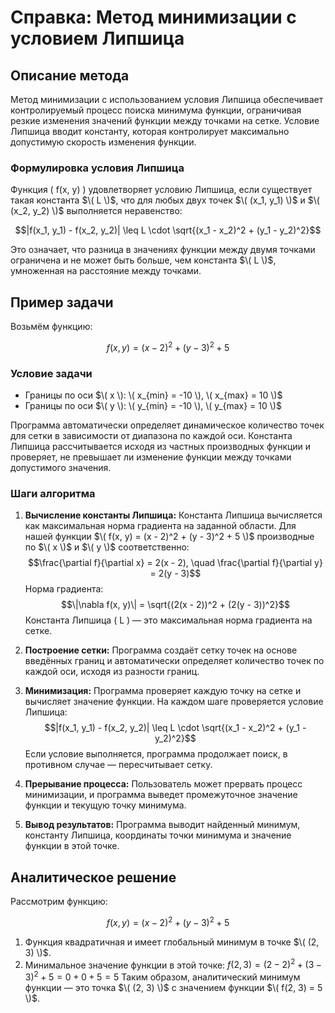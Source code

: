 # Справка: Метод минимизации с условием Липшица

## Описание метода

Метод минимизации с использованием условия Липшица обеспечивает контролируемый процесс поиска минимума функции, ограничивая резкие изменения значений функции между точками на сетке. Условие Липшица вводит константу, которая контролирует максимально допустимую скорость изменения функции.

### Формулировка условия Липшица

Функция \( f(x, y) \) удовлетворяет условию Липшица, если существует такая константа $\( L \)$, что для любых двух точек $\( (x_1, y_1) \)$ и $\( (x_2, y_2) \)$ выполняется неравенство:

$$|f(x_1, y_1) - f(x_2, y_2)| \leq L \cdot \sqrt{(x_1 - x_2)^2 + (y_1 - y_2)^2}$$

Это означает, что разница в значениях функции между двумя точками ограничена и не может быть больше, чем константа $\( L \)$, умноженная на расстояние между точками.

## Пример задачи

Возьмём функцию:

$$f(x, y) = (x - 2)^2 + (y - 3)^2 + 5$$

### Условие задачи

- Границы по оси $\( x \): \( x_{min} = -10 \), \( x_{max} = 10 \)$
- Границы по оси $\( y \): \( y_{min} = -10 \), \( y_{max} = 10 \)$

Программа автоматически определяет динамическое количество точек для сетки в зависимости от диапазона по каждой оси. Константа Липшица рассчитывается исходя из частных производных функции и проверяет, не превышает ли изменение функции между точками допустимого значения.

### Шаги алгоритма

1. **Вычисление константы Липшица:** 
   Константа Липшица вычисляется как максимальная норма градиента на заданной области. Для нашей функции $\( f(x, y) = (x - 2)^2 + (y - 3)^2 + 5 \)$ производные по $\( x \)$ и $\( y \)$ соответственно:
   $$\frac{\partial f}{\partial x} = 2(x - 2), \quad \frac{\partial f}{\partial y} = 2(y - 3)$$
   Норма градиента:
   $$\|\nabla f(x, y)\| = \sqrt{(2(x - 2))^2 + (2(y - 3))^2}$$
   Константа Липшица \( L \) — это максимальная норма градиента на сетке.

2. **Построение сетки:** 
   Программа создаёт сетку точек на основе введённых границ и автоматически определяет количество точек по каждой оси, исходя из разности границ.

3. **Минимизация:** 
   Программа проверяет каждую точку на сетке и вычисляет значение функции. На каждом шаге проверяется условие Липшица: 
   $$|f(x_1, y_1) - f(x_2, y_2)| \leq L \cdot \sqrt{(x_1 - x_2)^2 + (y_1 - y_2)^2}$$
   Если условие выполняется, программа продолжает поиск, в противном случае — пересчитывает сетку.

4. **Прерывание процесса:** 
   Пользователь может прервать процесс минимизации, и программа выведет промежуточное значение функции и текущую точку минимума.

5. **Вывод результатов:** 
   Программа выводит найденный минимум, константу Липшица, координаты точки минимума и значение функции в этой точке.

## Аналитическое решение

Рассмотрим функцию:

$$f(x, y) = (x - 2)^2 + (y - 3)^2 + 5$$

1. Функция квадратичная и имеет глобальный минимум в точке $\( (2, 3) \)$.
2. Минимальное значение функции в этой точке:
   $f(2, 3) = (2 - 2)^2 + (3 - 3)^2 + 5 = 0 + 0 + 5 = 5$
   Таким образом, аналитический минимум функции — это точка $\( (2, 3) \)$ с значением функции $\( f(2, 3) = 5 \)$.

